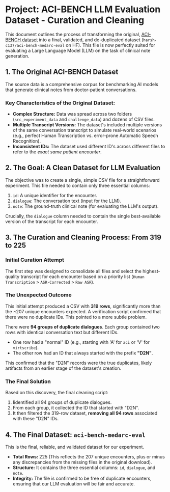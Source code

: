 # Project: ACI-BENCH LLM Evaluation Dataset - Curation and Cleaning

This document outlines the process of transforming the original, [ACI-BENCH dataset](https://github.com/wyim/aci-bench/tree/main/data) into a final, validated, and de-duplicated dataset (`harsh-c137/aci-bench-medarc-eval` on HF). This file is now perfectly suited for evaluating a Large Language Model (LLM) on the task of clinical note generation.

## 1. The Original ACI-BENCH Dataset

The source data is a comprehensive corpus for benchmarking AI models that generate clinical notes from doctor-patient conversations.

### Key Characteristics of the Original Dataset:

*   **Complex Structure:** Data was spread across two folders (`src_experiment_data` and `challenge_data`) and dozens of CSV files.
*   **Multiple Transcript Versions:** The dataset's included multiple versions of the same conversation transcript to simulate real-world scenarios (e.g., perfect Human Transcription vs. error-prone Automatic Speech Recognition).
*   **Inconsistent IDs:** The dataset used different ID's across different files to refer to the *exact same patient encounter*.

## 2. The Goal: A Clean Dataset for LLM Evaluation

The objective was to create a single, simple CSV file for a straightforward experiment. This file needed to contain only three essential columns:
1.  `id`: A unique identifier for the encounter.
2.  `dialogue`: The conversation text (input for the LLM).
3.  `note`: The ground-truth clinical note (for evaluating the LLM's output).

Crucially, the `dialogue` column needed to contain the single best-available version of the transcript for each encounter.

## 3. The Curation and Cleaning Process: From 319 to 225

### Initial Curation Attempt

The first step was designed to consolidate all files and select the highest-quality transcript for each encounter based on a priority list (`Human Transcription` > `ASR-Corrected` > `Raw ASR`).

### The Unexpected Outcome

This initial attempt produced a CSV with **319 rows**, significantly more than the ~207 unique encounters expected. A verification script confirmed that there were no duplicate IDs. This pointed to a more subtle problem.

There were **94 groups of duplicate dialogues**. Each group contained two rows with identical conversation text but different IDs.

*   One row had a "normal" ID (e.g., starting with 'A' for `aci` or 'V' for `virtscribe`).
*   The other row had an ID that always started with the prefix **"D2N"**.

This confirmed that the "D2N" records were the true duplicates, likely artifacts from an earlier stage of the dataset's creation.

### The Final Solution

Based on this discovery, the final cleaning script:
1.  Iidentified all 94 groups of duplicate dialogues.
2.  From each group, it collected the ID that started with "D2N".
3.  It then filtered the 319-row dataset, **removing all 94 rows** associated with these "D2N" IDs.

## 4. The Final Dataset: `aci-bench-medarc-eval`

This is the final, reliable, and validated dataset for our experiment.

*   **Total Rows:** 225 (This reflects the 207 unique encounters, plus or minus any discrepancies from the missing files in the original download).
*   **Structure:** It contains the three essential columns: `id`, `dialogue`, and `note`.
*   **Integrity:** The file is confirmed to be free of duplicate encounters, ensuring that our LLM evaluation will be fair and accurate.
